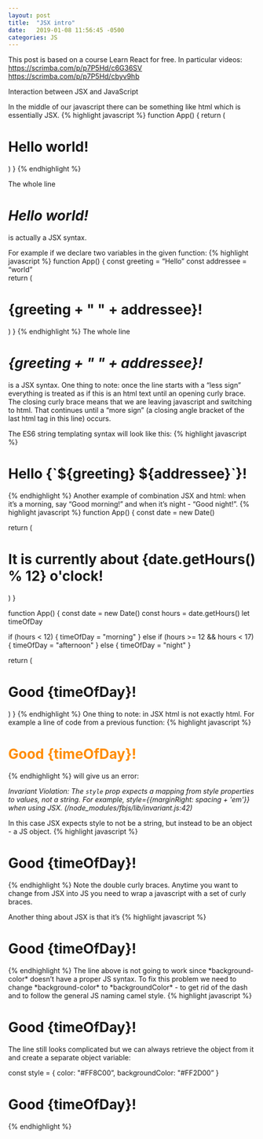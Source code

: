 ```yaml
---
layout: post
title:  "JSX intro"
date:   2019-01-08 11:56:45 -0500
categories: JS
---
```


This post is based on a course Learn React for free. In particular videos:
https://scrimba.com/p/p7P5Hd/c6G36SV
https://scrimba.com/p/p7P5Hd/cbyv9hb

Interaction between JSX and JavaScript

In the middle of our javascript there can be something like html which is essentially JSX.
{% highlight javascript %}
function App() {
  return (
    <h1>Hello world!</h1>
  )
}
{% endhighlight %}

The whole line *<h1>Hello world!</h1>* is actually a JSX syntax.

For example if we declare two variables in the given function:
{% highlight javascript %}
function App() {
  const greeting = “Hello”
  const addressee = “world”  
  return (
    <h1>{greeting + " " + addressee}!</h1>
  )
}
{% endhighlight %}
The whole line *<h1>{greeting + " " + addressee}!</h1>* is a JSX syntax. One thing to note: once the line starts with a “less sign” everything is treated as if this is an html text until an opening curly brace. The closing curly brace means that we are leaving javascript and switching to html. That continues until a “more sign” (a closing angle bracket of the last html tag in this line) occurs.

The ES6 string templating syntax will look like this:
{% highlight javascript %}
<h1>Hello {`${greeting} ${addressee}`}!</h1>
{% endhighlight %}
Another example of combination JSX and html: when it’s a morning, say “Good morning!” and when it’s night - “Good night!”.
{% highlight javascript %}
function App() {
  const date = new Date()

  return (
    <h1>It is currently about {date.getHours() % 12} o'clock!</h1>
  )
}

function App() {
  const date = new Date()
  const hours = date.getHours()
  let timeOfDay

  if (hours < 12) {
    timeOfDay = "morning"
  } else if (hours >= 12 && hours < 17) {
    timeOfDay = "afternoon"
  } else {
    timeOfDay = "night"
  }

  return (
    <h1>Good {timeOfDay}!</h1>
  )
}
{% endhighlight %}
One thing to note: in JSX html is not exactly html. For example a line of code from a previous function:
{% highlight javascript %}
<h1 style="color: #FF8C00">Good {timeOfDay}!</h1>
{% endhighlight %}
will give us an error:

*Invariant Violation: The `style` prop expects a mapping from style properties to values, not a string. For example, style={{marginRight: spacing + 'em'}} when using JSX. (/node_modules/fbjs/lib/invariant.js:42)*

In this case JSX expects style to not be a string, but instead to be an object - a JS object.
{% highlight javascript %}
<h1 style={{color: "#FF8C00"}}>Good {timeOfDay}!</h1>
{% endhighlight %}
Note the double curly braces. Anytime you want to change from JSX into JS you need to wrap a javascript with a set of curly braces.

Another thing about JSX is that it’s
{% highlight javascript %}
<h1 style={{color: "#FF8C00" background-color: "#FF2D00”}}>Good {timeOfDay}!</h1>
{% endhighlight %}
The line above is not going to work since *background-color* doesn’t have a proper JS syntax. To fix this problem we need to change *background-color* to *backgroundColor* - to get rid of the dash and to follow the general JS naming camel style.
{% highlight javascript %}
<h1 style={{color: "#FF8C00" backgroundColor: "#FF2D00”}}>Good {timeOfDay}!</h1>

The line still looks complicated but we can always retrieve the object from it and create a separate object variable:

const style = {
  color: "#FF8C00”,
  backgroundColor: "#FF2D00”
}

<h1 style={style}>Good {timeOfDay}!</h1>
{% endhighlight %}

